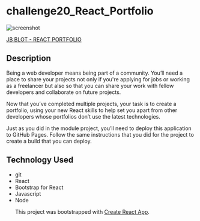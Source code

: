 # challenge20_React_Portfolio

![screenshot](./public/img/screenshot.png)

[JB BLOT - REACT PORTFOLIO](https://jaaybe.github.io/challenge20_react/)

## Description
Being a web developer means being part of a community. You’ll need a place to share your projects not only if you're applying for jobs or working as a freelancer but also so that you can share your work with fellow developers and collaborate on future projects.

Now that you’ve completed multiple projects, your task is to create a portfolio, using your new React skills to help set you apart from other developers whose portfolios don’t use the latest technologies.

Just as you did in the module project, you’ll need to deploy this application to GitHub Pages. Follow the same instructions that you did for the project to create a build that you can deploy.

## Technology Used
<ul>
<li>git</li>
<li>React</li>
<li>Bootstrap for React</li>
<li>Javascript</li>
<li>Node</li>

This project was bootstrapped with [Create React App](https://github.com/facebook/create-react-app).
